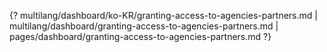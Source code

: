 {? multilang/dashboard/ko-KR/granting-access-to-agencies-partners.md | multilang/dashboard/granting-access-to-agencies-partners.md | pages/dashboard/granting-access-to-agencies-partners.md ?}
